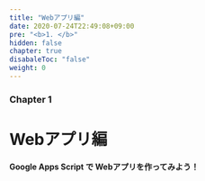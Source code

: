 ```yaml
---
title: "Webアプリ編"
date: 2020-07-24T22:49:08+09:00
pre: "<b>1. </b>"
hidden: false
chapter: true
disabaleToc: "false"
weight: 0
---
```


### Chapter 1

# Webアプリ編

#### Google Apps Script で Webアプリを作ってみよう！
